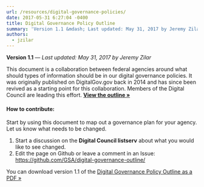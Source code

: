 ```yaml
---
url: /resources/digital-governance-policies/
date: 2017-05-31 6:27:04 -0400
title: Digital Governance Policy Outline
summary: 'Version 1.1 &mdash; Last updated: May 31, 2017 by Jeremy Zilar This document is a collaboration between federal agencies around what should types of information should be in our digital governance policies. It was originally published on DigitalGov.gov back in 2014 and has since been revived as a starting point for this collaboration. Members of'
authors:
  - jzilar
---
```


**Version 1.1** — _Last updated: May 31, 2017 by Jeremy Zilar_

This document is a collaboration between federal agencies around what should types of information should be in our digital governance policies. It was originally published on DigitalGov.gov back in 2014 and has since been revived as a starting point for this collaboration. Members of the Digital Council are leading this effort. [**View the outline »**](https://github.com/GSA/digital-governance-outline/blob/master/outline.md)

#### How to contribute:

Start by using this document to map out a governance plan for your agency. Let us know what needs to be changed.

  1. Start a discussion on the **Digital Council listserv** about what you would like to see changed.
  2. Edit the page on Github or leave a comment in an Issue: <https://github.com/GSA/digital-governance-outline/>

You can download version 1.1 of the [Digital Governance Policy Outline as a PDF »](CDN/files/2017/05/OutlineDigitalGovernancePolicy.pdf)